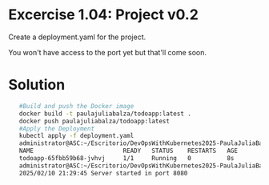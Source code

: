 # Excercise 1.04: Project v0.2
Create a deployment.yaml for the project.

You won't have access to the port yet but that'll come soon.

# Solution
```bash
   #Build and push the Docker image  
   docker build -t paulajuliabalza/todoapp:latest .
   docker push paulajuliabalza/todoapp:latest
   #Apply the Deployment 
   kubectl apply -f deployment.yaml
   administrator@ASC:~/Escritorio/DevOpsWithKubernetes2025-PaulaJuliaBalza/Part0/Excercise1.02$ kubectl get pods
   NAME                         READY   STATUS    RESTARTS   AGE
   todoapp-65fbb59b68-jvhvj     1/1     Running   0          8s
   administrator@ASC:~/Escritorio/DevOpsWithKubernetes2025-PaulaJuliaBalza/Part0/Excercise1.02$ kubectl logs -f todoapp-65fbb59b68-jvhvj
   2025/02/10 21:29:45 Server started in port 8080
   ```